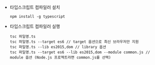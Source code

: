 - 타입스크립트 컴파일러 설치
  ```
  npm install -g typescript
  ```
- 타입스크립트 컴파일러 실행
  ```
  tsc 파일명.ts
  tsc 파일명.ts --target es6 // target 옵션으로 최신 브라우저만 지원
  tsc 파일명.ts --lib es2015,dom // library 옵션
  tsc 파일명.ts --target es6 --lib es2015,dom --module common.js // module 옵션 (Node.js 프로젝트라면 common.js를 선택)
  ```
